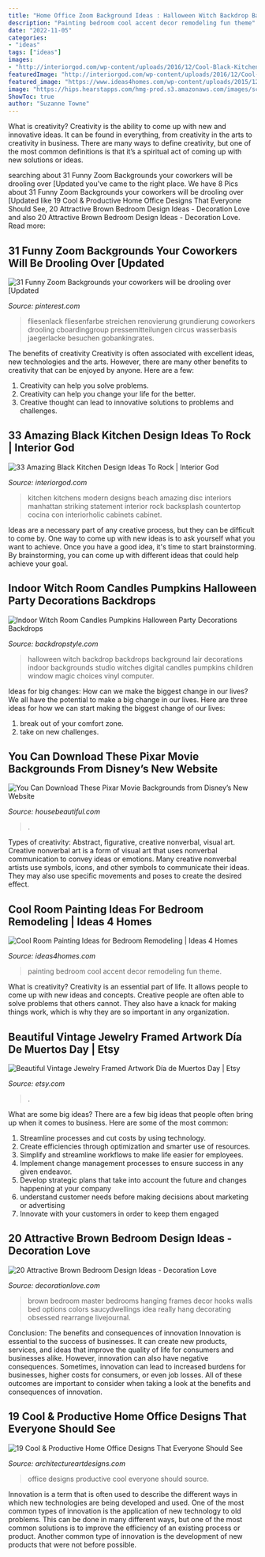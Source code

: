 ```yaml
---
title: "Home Office Zoom Background Ideas : Halloween Witch Backdrop Backdrops Background Lair Decorations Indoor Backgrounds Studio Witches Digital Candles Pumpkins Children Window Magic Choices Vinyl Computer"
description: "Painting bedroom cool accent decor remodeling fun theme"
date: "2022-11-05"
categories:
- "ideas"
tags: ["ideas"]
images:
- "http://interiorgod.com/wp-content/uploads/2016/12/Cool-Black-Kitchen.jpg"
featuredImage: "http://interiorgod.com/wp-content/uploads/2016/12/Cool-Black-Kitchen.jpg"
featured_image: "https://www.ideas4homes.com/wp-content/uploads/2015/12/Alluring-White-Flower-Accent-Picture-Decor-in-Cool-Room-Painting-Ideas-with-Cute-WallSelve.jpg"
image: "https://hips.hearstapps.com/hmg-prod.s3.amazonaws.com/images/screen-shot-2020-04-07-at-10-52-45-am-1586281979.png?crop=1xw:0.8952618453865336xh;center,top&amp;resize=1200:*"
ShowToc: true
author: "Suzanne Towne"
---
```



What is creativity?
Creativity is the ability to come up with new and innovative ideas. It can be found in everything, from creativity in the arts to creativity in business. There are many ways to define creativity, but one of the most common definitions is that it’s a spiritual act of coming up with new solutions or ideas.

	

		
searching about 31 Funny Zoom Backgrounds your coworkers will be drooling over [Updated you've came to the right place. We have 8 Pics about 31 Funny Zoom Backgrounds your coworkers will be drooling over [Updated like 19 Cool &amp; Productive Home Office Designs That Everyone Should See, 20 Attractive Brown Bedroom Design Ideas - Decoration Love and also 20 Attractive Brown Bedroom Design Ideas - Decoration Love. Read more:
		
    
## 31 Funny Zoom Backgrounds Your Coworkers Will Be Drooling Over [Updated

<img loading=lazy src="https://i.pinimg.com/736x/29/38/3e/29383e99cc6fb1104e30621e9a4dbd1b.jpg" onerror="this.onerror=null;this.src='https://tse4.mm.bing.net/th?id=OIP.jdSaWItbmJPYO3rWgrvxHAHaEK&amp;pid=15.1';" alt="31 Funny Zoom Backgrounds your coworkers will be drooling over [Updated">

_Source: pinterest.com_

>fliesenlack fliesenfarbe streichen renovierung grundierung coworkers drooling cboardinggroup pressemitteilungen circus wasserbasis jaegerlacke besuchen gobankingrates. 

	

The benefits of creativity
Creativity is often associated with excellent ideas, new technologies and the arts. However, there are many other benefits to creativity that can be enjoyed by anyone. Here are a few: 
1. Creativity can help you solve problems.
2. Creativity can help you change your life for the better.
3. Creative thought can lead to innovative solutions to problems and challenges.

    
## 33 Amazing Black Kitchen Design Ideas To Rock | Interior God

<img loading=lazy src="http://interiorgod.com/wp-content/uploads/2016/12/Cool-Black-Kitchen.jpg" onerror="this.onerror=null;this.src='https://tse1.mm.bing.net/th?id=OIP.VhkM8QS1uIP7KzVfoddCCwHaLH&amp;pid=15.1';" alt="33 Amazing Black Kitchen Design Ideas To Rock | Interior God">

_Source: interiorgod.com_

>kitchen kitchens modern designs beach amazing disc interiors manhattan striking statement interior rock backsplash countertop cocina con interiorholic cabinets cabinet. 

	

Ideas are a necessary part of any creative process, but they can be difficult to come by. One way to come up with new ideas is to ask yourself what you want to achieve. Once you have a good idea, it's time to start brainstorming. By brainstorming, you can come up with different ideas that could help achieve your goal.

    
## Indoor Witch Room Candles Pumpkins Halloween Party Decorations Backdrops

<img loading=lazy src="https://www.backdropstyle.com/media/catalog/product/cache/1/image/650x/040ec09b1e35df139433887a97daa66f/d/z/dz-751.jpg" onerror="this.onerror=null;this.src='https://tse2.mm.bing.net/th?id=OIP.HvYwjpxm1ODgzy-qSIMjFAHaJ4&amp;pid=15.1';" alt="Indoor Witch Room Candles Pumpkins Halloween Party Decorations Backdrops">

_Source: backdropstyle.com_

>halloween witch backdrop backdrops background lair decorations indoor backgrounds studio witches digital candles pumpkins children window magic choices vinyl computer. 

	

Ideas for big changes: How can we make the biggest change in our lives?
We all have the potential to make a big change in our lives. Here are three ideas for how we can start making the biggest change of our lives:
1. break out of your comfort zone.
2. take on new challenges.

    
## You Can Download These Pixar Movie Backgrounds From Disney’s New Website

<img loading=lazy src="https://hips.hearstapps.com/hmg-prod.s3.amazonaws.com/images/screen-shot-2020-04-07-at-10-52-45-am-1586281979.png?crop=1xw:0.8952618453865336xh;center,top&amp;resize=1200:*" onerror="this.onerror=null;this.src='https://tse1.mm.bing.net/th?id=OIP.t2u3Bj7qm358qpOQqKW11gHaDt&amp;pid=15.1';" alt="You Can Download These Pixar Movie Backgrounds from Disney’s New Website">

_Source: housebeautiful.com_

>. 

	

Types of creativity: Abstract, figurative, creative nonverbal, visual art.
Creative nonverbal art is a form of visual art that uses nonverbal communication to convey ideas or emotions. Many creative nonverbal artists use symbols, icons, and other symbols to communicate their ideas. They may also use specific movements and poses to create the desired effect.

    
## Cool Room Painting Ideas For Bedroom Remodeling | Ideas 4 Homes

<img loading=lazy src="https://www.ideas4homes.com/wp-content/uploads/2015/12/Alluring-White-Flower-Accent-Picture-Decor-in-Cool-Room-Painting-Ideas-with-Cute-WallSelve.jpg" onerror="this.onerror=null;this.src='https://tse1.mm.bing.net/th?id=OIP.LKGa0QfEquPrAlwizkEnbAHaFj&amp;pid=15.1';" alt="Cool Room Painting Ideas for Bedroom Remodeling | Ideas 4 Homes">

_Source: ideas4homes.com_

>painting bedroom cool accent decor remodeling fun theme. 

	

What is creativity?
Creativity is an essential part of life. It allows people to come up with new ideas and concepts. Creative people are often able to solve problems that others cannot. They also have a knack for making things work, which is why they are so important in any organization.

    
## Beautiful Vintage Jewelry Framed Artwork Día De Muertos Day | Etsy

<img loading=lazy src="https://i.etsystatic.com/6321504/r/il/8c1e4c/916195156/il_1588xN.916195156_kn3d.jpg" onerror="this.onerror=null;this.src='https://tse1.mm.bing.net/th?id=OIP.l7UHvvH9y9zV25n8Xcu1sgHaJ3&amp;pid=15.1';" alt="Beautiful Vintage Jewelry Framed Artwork Día de Muertos Day | Etsy">

_Source: etsy.com_

>. 

	

What are some big ideas?
There are a few big ideas that people often bring up when it comes to business. Here are some of the most common:
1. Streamline processes and cut costs by using technology.
2. Create efficiencies through optimization and smarter use of resources.
3. Simplify and streamline workflows to make life easier for employees.
4. Implement change management processes to ensure success in any given endeavor. 
5. Develop strategic plans that take into account the future and changes happening at your company 
6. understand customer needs before making decisions about marketing or advertising 
7. Innovate with your customers in order to keep them engaged 

    
## 20 Attractive Brown Bedroom Design Ideas - Decoration Love

<img loading=lazy src="http://www.decorationlove.com/wp-content/uploads/2016/07/Brown-Bedroom-Design.jpg" onerror="this.onerror=null;this.src='https://tse4.mm.bing.net/th?id=OIP.hDWFegGrxF9vFlXtNSa2ggHaLH&amp;pid=15.1';" alt="20 Attractive Brown Bedroom Design Ideas - Decoration Love">

_Source: decorationlove.com_

>brown bedroom master bedrooms hanging frames decor hooks walls bed options colors saucydwellings idea really hang decorating obsessed rearrange livejournal. 

	

Conclusion: The benefits and consequences of innovation
Innovation is essential to the success of businesses. It can create new products, services, and ideas that improve the quality of life for consumers and businesses alike. However, innovation can also have negative consequences. Sometimes, innovation can lead to increased burdens for businesses, higher costs for consumers, or even job losses. All of these outcomes are important to consider when taking a look at the benefits and consequences of innovation.

    
## 19 Cool &amp; Productive Home Office Designs That Everyone Should See

<img loading=lazy src="https://www.architectureartdesigns.com/wp-content/uploads/2016/08/16-24.jpg" onerror="this.onerror=null;this.src='https://tse2.mm.bing.net/th?id=OIP.2qGt24hd-qlGovnYnSxvTgHaI-&amp;pid=15.1';" alt="19 Cool &amp; Productive Home Office Designs That Everyone Should See">

_Source: architectureartdesigns.com_

>office designs productive cool everyone should source. 

	

Innovation is a term that is often used to describe the different ways in which new technologies are being developed and used. One of the most common types of innovation is the application of new technology to old problems. This can be done in many different ways, but one of the most common solutions is to improve the efficiency of an existing process or product. Another common type of innovation is the development of new products that were not before possible.

